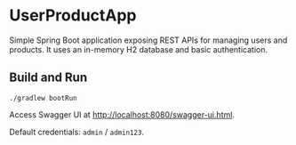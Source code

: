 # UserProductApp

Simple Spring Boot application exposing REST APIs for managing users and products. It uses an in-memory H2 database and basic authentication.

## Build and Run

```
./gradlew bootRun
```

Access Swagger UI at [http://localhost:8080/swagger-ui.html](http://localhost:8080/swagger-ui.html).

Default credentials: `admin` / `admin123`.
